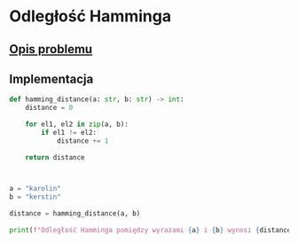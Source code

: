 # Odległość Hamminga

## [Opis problemu](../../../../algorithms/text/hamming-distance.md)


## Implementacja

```python linenums="1"
def hamming_distance(a: str, b: str) -> int:
    distance = 0
    
    for el1, el2 in zip(a, b):
        if el1 != el2:
            distance += 1
            
    return distance



a = "karolin"
b = "kerstin"
    
distance = hamming_distance(a, b)
    
print(f"Odległość Hamminga pomiędzy wyrazami {a} i {b} wynosi {distance}")
```

